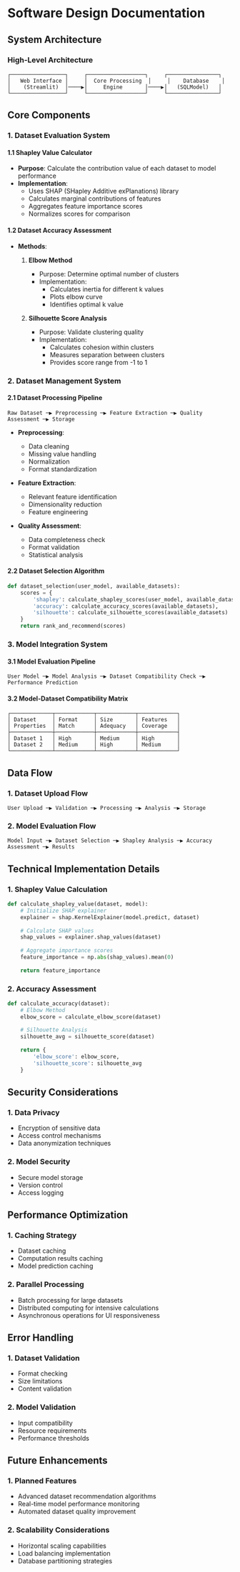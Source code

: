 # Software Design Documentation

## System Architecture

### High-Level Architecture
```
┌─────────────────┐     ┌──────────────────┐     ┌────────────────┐
│   Web Interface │     │  Core Processing  │     │    Database    │
│    (Streamlit)  │────▶│     Engine       │────▶│   (SQLModel)   │
└─────────────────┘     └──────────────────┘     └────────────────┘
```

## Core Components

### 1. Dataset Evaluation System

#### 1.1 Shapley Value Calculator
- **Purpose**: Calculate the contribution value of each dataset to model performance
- **Implementation**:
  - Uses SHAP (SHapley Additive exPlanations) library
  - Calculates marginal contributions of features
  - Aggregates feature importance scores
  - Normalizes scores for comparison

#### 1.2 Dataset Accuracy Assessment
- **Methods**:
  1. **Elbow Method**
     - Purpose: Determine optimal number of clusters
     - Implementation:
       - Calculates inertia for different k values
       - Plots elbow curve
       - Identifies optimal k value
  
  2. **Silhouette Score Analysis**
     - Purpose: Validate clustering quality
     - Implementation:
       - Calculates cohesion within clusters
       - Measures separation between clusters
       - Provides score range from -1 to 1

### 2. Dataset Management System

#### 2.1 Dataset Processing Pipeline
```
Raw Dataset ─▶ Preprocessing ─▶ Feature Extraction ─▶ Quality Assessment ─▶ Storage
```

- **Preprocessing**:
  - Data cleaning
  - Missing value handling
  - Normalization
  - Format standardization

- **Feature Extraction**:
  - Relevant feature identification
  - Dimensionality reduction
  - Feature engineering

- **Quality Assessment**:
  - Data completeness check
  - Format validation
  - Statistical analysis

#### 2.2 Dataset Selection Algorithm
```python
def dataset_selection(user_model, available_datasets):
    scores = {
        'shapley': calculate_shapley_scores(user_model, available_datasets),
        'accuracy': calculate_accuracy_scores(available_datasets),
        'silhouette': calculate_silhouette_scores(available_datasets)
    }
    return rank_and_recommend(scores)
```

### 3. Model Integration System

#### 3.1 Model Evaluation Pipeline
```
User Model ─▶ Model Analysis ─▶ Dataset Compatibility Check ─▶ Performance Prediction
```

#### 3.2 Model-Dataset Compatibility Matrix
```
┌─────────────┬────────────┬────────────┬────────────┐
│ Dataset     │ Format     │ Size       │ Features   │
│ Properties  │ Match      │ Adequacy   │ Coverage   │
├─────────────┼────────────┼────────────┼────────────┤
│ Dataset 1   │ High       │ Medium     │ High       │
│ Dataset 2   │ Medium     │ High       │ Medium     │
└─────────────┴────────────┴────────────┴────────────┘
```

## Data Flow

### 1. Dataset Upload Flow
```
User Upload ─▶ Validation ─▶ Processing ─▶ Analysis ─▶ Storage
```

### 2. Model Evaluation Flow
```
Model Input ─▶ Dataset Selection ─▶ Shapley Analysis ─▶ Accuracy Assessment ─▶ Results
```

## Technical Implementation Details

### 1. Shapley Value Calculation
```python
def calculate_shapley_value(dataset, model):
    # Initialize SHAP explainer
    explainer = shap.KernelExplainer(model.predict, dataset)
    
    # Calculate SHAP values
    shap_values = explainer.shap_values(dataset)
    
    # Aggregate importance scores
    feature_importance = np.abs(shap_values).mean(0)
    
    return feature_importance
```

### 2. Accuracy Assessment
```python
def calculate_accuracy(dataset):
    # Elbow Method
    elbow_score = calculate_elbow_score(dataset)
    
    # Silhouette Analysis
    silhouette_avg = silhouette_score(dataset)
    
    return {
        'elbow_score': elbow_score,
        'silhouette_score': silhouette_avg
    }
```

## Security Considerations

### 1. Data Privacy
- Encryption of sensitive data
- Access control mechanisms
- Data anonymization techniques

### 2. Model Security
- Secure model storage
- Version control
- Access logging

## Performance Optimization

### 1. Caching Strategy
- Dataset caching
- Computation results caching
- Model prediction caching

### 2. Parallel Processing
- Batch processing for large datasets
- Distributed computing for intensive calculations
- Asynchronous operations for UI responsiveness

## Error Handling

### 1. Dataset Validation
- Format checking
- Size limitations
- Content validation

### 2. Model Validation
- Input compatibility
- Resource requirements
- Performance thresholds

## Future Enhancements

### 1. Planned Features
- Advanced dataset recommendation algorithms
- Real-time model performance monitoring
- Automated dataset quality improvement

### 2. Scalability Considerations
- Horizontal scaling capabilities
- Load balancing implementation
- Database partitioning strategies 